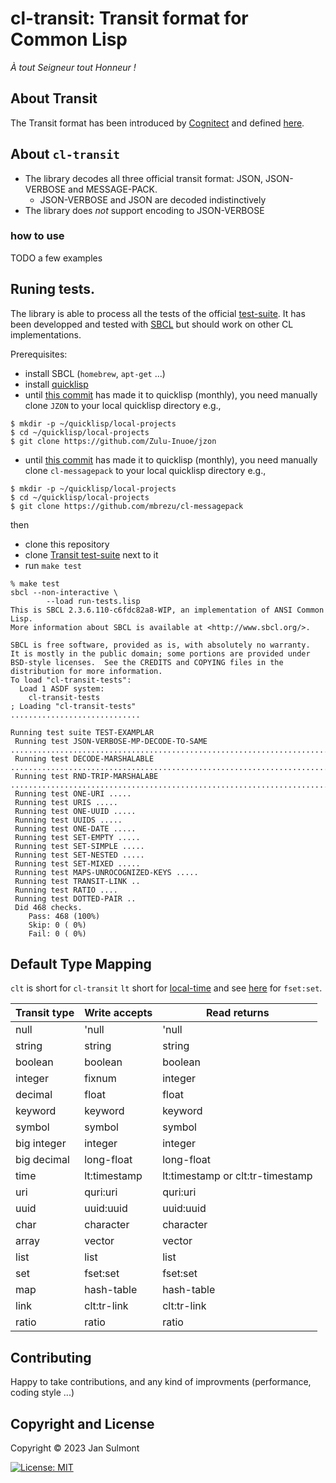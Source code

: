 

# cl-transit: Transit format for Common Lisp

*À tout Seigneur tout Honneur !*

## About Transit 

The Transit format has been introduced by [Cognitect](https://www.cognitect.com/) and defined [here](https://github.com/cognitect/transit-format).

## About `cl-transit`

* The library decodes  all three official transit format: JSON, JSON-VERBOSE and MESSAGE-PACK.
  *  JSON-VERBOSE and JSON are decoded indistinctively
* The library does *not* support encoding to JSON-VERBOSE

### how to use

TODO a few examples

## Runing tests.

The library is able to process all the tests of the official [test-suite](https://github.com/cognitect/transit-format/blob/master/examples/0.8/simple/README.md). It has been developped and tested with [SBCL](https://www.sbcl.org/) but should work on other CL implementations.  


Prerequisites:

* install SBCL (`homebrew`, `apt-get` ...)
* install [quicklisp](https://www.quicklisp.org/beta/)
* until [this commit](https://github.com/Zulu-Inuoe/jzon/commit/d6428d6602752d44d5b08e9c0a51d31f92aee2ab)  has made it to quicklisp (monthly), you need manually clone `JZON` to your local quicklisp directory e.g.,

```shell
$ mkdir -p ~/quicklisp/local-projects
$ cd ~/quicklisp/local-projects
$ git clone https://github.com/Zulu-Inuoe/jzon
```
* until [this commit](https://github.com/mbrezu/cl-messagepack/commit/8ff2060ed20677feef8ac01558690df0aeac30b6)  has made it to quicklisp (monthly), you need manually clone `cl-messagepack` to your local quicklisp directory e.g.,

```shell
$ mkdir -p ~/quicklisp/local-projects
$ cd ~/quicklisp/local-projects
$ git clone https://github.com/mbrezu/cl-messagepack
```


then

* clone this repository
* clone [Transit test-suite](https://github.com/cognitect/transit-format.git) next to it
* run `make test`

```
% make test
sbcl --non-interactive \
		--load run-tests.lisp
This is SBCL 2.3.6.110-c6fdc82a8-WIP, an implementation of ANSI Common Lisp.
More information about SBCL is available at <http://www.sbcl.org/>.

SBCL is free software, provided as is, with absolutely no warranty.
It is mostly in the public domain; some portions are provided under
BSD-style licenses.  See the CREDITS and COPYING files in the
distribution for more information.
To load "cl-transit-tests":
  Load 1 ASDF system:
    cl-transit-tests
; Loading "cl-transit-tests"
.............................

Running test suite TEST-EXAMPLAR
 Running test JSON-VERBOSE-MP-DECODE-TO-SAME ..................................................................................................................................
 Running test DECODE-MARSHALABLE ........................................................................................................................................................................
 Running test RND-TRIP-MARSHALABE ................................................................................................................
 Running test ONE-URI .....
 Running test URIS .....
 Running test ONE-UUID .....
 Running test UUIDS .....
 Running test ONE-DATE .....
 Running test SET-EMPTY .....
 Running test SET-SIMPLE .....
 Running test SET-NESTED .....
 Running test SET-MIXED .....
 Running test MAPS-UNROCOGNIZED-KEYS .....
 Running test TRANSIT-LINK ..
 Running test RATIO ....
 Running test DOTTED-PAIR ..
 Did 468 checks.
    Pass: 468 (100%)
    Skip: 0 ( 0%)
    Fail: 0 ( 0%)
```

## Default Type Mapping

`clt` is short for `cl-transit` `lt` short for [local-time](https://github.com/dlowe-net/local-time) and see [here](https://github.com/slburson/fset.git) for `fset:set`.

|Transit type|Write accepts|Read returns|
|------------|-------------|------------|
|null        |'null        |'null       |
|string      |string       |string      |
|boolean     |boolean      |boolean     |
|integer     |fixnum       |integer      |
|decimal     |float        |float
|keyword     |keyword      |keyword     |
|symbol      |symbol       |symbol      |
|big integer |integer      |integer      |
|big decimal |long-float   |long-float   |
|time        |lt:timestamp    |lt:timestamp or clt:tr-timestamp|
|uri         |quri:uri        |quri:uri            |
|uuid        |uuid:uuid       |uuid:uuid           |
|char        |character    |character           |
|array       |vector       |vector              |
|list        |list         |list             |
|set         |fset:set   |fset:set         |
|map         |hash-table   |hash-table       |
|link        |clt:tr-link        |clt:tr-link|
|ratio       |ratio        |ratio               |

## Contributing

Happy to take contributions, and any kind of improvments (performance, coding style ...)

## Copyright and License

Copyright © 2023 Jan Sulmont

[![License: MIT](https://img.shields.io/badge/License-MIT-yellow.svg)](https://opensource.org/licenses/MIT)

